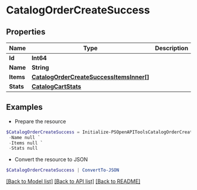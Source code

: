 # CatalogOrderCreateSuccess
## Properties

Name | Type | Description | Notes
------------ | ------------- | ------------- | -------------
**Id** | **Int64** |  | [optional] 
**Name** | **String** |  | [optional] 
**Items** | [**CatalogOrderCreateSuccessItemsInner[]**](CatalogOrderCreateSuccessItemsInner.md) |  | [optional] 
**Stats** | [**CatalogCartStats**](CatalogCartStats.md) |  | [optional] 

## Examples

- Prepare the resource
```powershell
$CatalogOrderCreateSuccess = Initialize-PSOpenAPIToolsCatalogOrderCreateSuccess  -Id null `
 -Name null `
 -Items null `
 -Stats null
```

- Convert the resource to JSON
```powershell
$CatalogOrderCreateSuccess | ConvertTo-JSON
```

[[Back to Model list]](../README.md#documentation-for-models) [[Back to API list]](../README.md#documentation-for-api-endpoints) [[Back to README]](../README.md)


